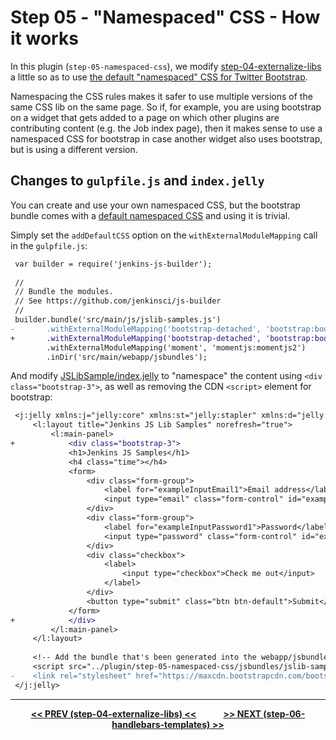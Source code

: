# Step 05 - "Namespaced" CSS - How it works
In this plugin (`step-05-namespaced-css`), we modify <a href="../../../tree/master/step-04-externalize-libs">step-04-externalize-libs</a>
a little so as to use [the default "namespaced" CSS for Twitter Bootstrap](https://github.com/jenkinsci/js-libs/tree/master/bootstrap#css-namespacing).

Namespacing the CSS rules makes it safer to use multiple versions of the same CSS lib on the same page. So if, for example, you are
using bootstrap on a widget that gets added to a page on which other plugins are contributing content (e.g. the Job index page),
then it makes sense to use a namespaced CSS for bootstrap in case another widget also uses bootstrap, but is using a different version.

## Changes to `gulpfile.js` and `index.jelly`
You can create and use your own namespaced CSS, but the bootstrap bundle comes with a
[default namespaced CSS](https://github.com/jenkinsci/js-libs/tree/master/bootstrap#css-namespacing) and using it is trivial.

Simply set the `addDefaultCSS` option on the `withExternalModuleMapping` call in the `gulpfile.js`:

```diff
 var builder = require('jenkins-js-builder');
 
 //
 // Bundle the modules.
 // See https://github.com/jenkinsci/js-builder
 //
 builder.bundle('src/main/js/jslib-samples.js')
-       .withExternalModuleMapping('bootstrap-detached', 'bootstrap:bootstrap3')
+       .withExternalModuleMapping('bootstrap-detached', 'bootstrap:bootstrap3', {addDefaultCSS: true})
        .withExternalModuleMapping('moment', 'momentjs:momentjs2')
        .inDir('src/main/webapp/jsbundles');
```

And modify [JSLibSample/index.jelly](src/main/resources/org/jenkinsci/ui/samples/JSLibSample/index.jelly) to "namespace" the content
using `<div class="bootstrap-3">`, as well as removing the CDN `<script>` element for bootstrap:

```diff
 <j:jelly xmlns:j="jelly:core" xmlns:st="jelly:stapler" xmlns:d="jelly:define" xmlns:l="/lib/layout" xmlns:t="/lib/hudson" xmlns:s="/lib/form">
     <l:layout title="Jenkins JS Lib Samples" norefresh="true">
         <l:main-panel>
+            <div class="bootstrap-3">
             <h1>Jenkins JS Samples</h1>
             <h4 class="time"></h4>
             <form>
                 <div class="form-group">
                     <label for="exampleInputEmail1">Email address</label>
                     <input type="email" class="form-control" id="exampleInputEmail1" placeholder="Email"></input>
                 </div>
                 <div class="form-group">
                     <label for="exampleInputPassword1">Password</label>
                     <input type="password" class="form-control" id="exampleInputPassword1" placeholder="Password"></input>
                 </div>
                 <div class="checkbox">
                     <label>
                         <input type="checkbox">Check me out</input>
                     </label>
                 </div>
                 <button type="submit" class="btn btn-default">Submit</button>
             </form>
+            </div>
         </l:main-panel>
     </l:layout>
     
     <!-- Add the bundle that's been generated into the webapp/jsbundles folder (by the gulpfile.js) -->
     <script src="../plugin/step-05-namespaced-css/jsbundles/jslib-samples.js" type="text/javascript"></script>
-    <link rel="stylesheet" href="https://maxcdn.bootstrapcdn.com/bootstrap/3.3.5/css/bootstrap.min.css" ></link>
 </j:jelly>
```

<hr/>
<p align="center">
<b><a href="../../../tree/master/step-04-externalize-libs">&lt;&lt; PREV (step-04-externalize-libs) &lt;&lt;</a>  &nbsp;&nbsp;&nbsp;&nbsp;&nbsp;&nbsp;&nbsp;&nbsp;&nbsp;&nbsp;&nbsp;  <a href="../../../tree/master/step-06-handlebars-templates">&gt;&gt; NEXT (step-06-handlebars-templates) &gt;&gt;</a></b>
</p>

[Node.js]: https://nodejs.org
[Gulp]: https://github.com/gulpjs/gulp
[jenkins-js-builder]: https://github.com/jenkinsci/js-builder
[jenkins-js-modules]: https://github.com/jenkinsci/js-modules
[jenkins-js-libs]: https://github.com/jenkinsci/js-libs
[CommonJS]: http://www.commonjs.org/
[jquery-detached]: https://github.com/tfennelly/jquery-detached
[bootstrap-detached]: https://github.com/tfennelly/bootstrap-detached
[Browserify]: http://browserify.org/
[bundle]: https://github.com/jenkinsci/js-modules/blob/master/FAQs.md#what-is-the-difference-between-a-module-and-a-bundle

